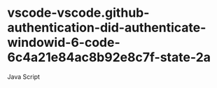 # vscode-vscode.github-authentication-did-authenticate-windowid-6-code-6c4a21e84ac8b92e8c7f-state-2a
Java Script
